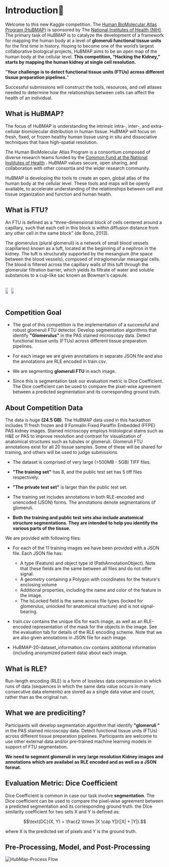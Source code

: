 # <a id='3'>Introduction📔</a>


Welcome to this new Kaggle competition. The [Human BioMolecular Atlas Program (HuBMAP)](https://hubmapconsortium.org/) is sponsored by The [National Institutes of Health (NIH)](https://www.nih.gov/). The primary task of HuBMAP is to catalyze the development of a framework for mapping the human body at a level of **glomeruli functional tissue units** for the first time in history. Hoping to become one of the world’s largest collaborative biological projects, HuBMAP aims to be an open map of the human body at the cellular level. **This competition, “Hacking the Kidney," starts by mapping the human kidney at single cell resolution.**

"**Your challenge is to detect functional tissue units (FTUs) across different tissue preparation pipelines.**"

Successful submissions will construct the tools, resources, and cell atlases needed to determine how the relationships between cells can affect the health of an individual.

## What is HuBMAP?

The focus of HuBMAP is understanding the intrinsic intra-, inter-, and extra- cellular biomolecular distribution in human tissue. HuBMAP will focus on fresh, fixed, or frozen healthy human tissue using in situ and dissociative techniques that have high-spatial resolution.

The Human BioMolecular Atlas Program is a consortium composed of diverse research teams funded by the [Common Fund at the National Institutes of Health](https://commonfund.nih.gov/HuBMAP) . HuBMAP values secure, open sharing, and collaboration with other consortia and the wider research community.

HuBMAP is developing the tools to create an open, global atlas of the human body at the cellular level. These tools and maps will be openly available, to accelerate understanding of the relationships between cell and tissue organization and function and human health.

## What is FTU?

An FTU is defined as a “three-dimensional block of cells centered around a capillary, such that each cell in this block is within diffusion distance from any other cell in the same block” (de Bono, 2013). 

The glomerulus (plural glomeruli) is a network of small blood vessels (capillaries) known as a tuft, located at the beginning of a nephron in the kidney. The tuft is structurally supported by the mesangium (the space between the blood vessels), composed of intraglomerular mesangial cells. The blood is filtered across the capillary walls of this tuft through the glomerular filtration barrier, which yields its filtrate of water and soluble substances to a cup-like sac known as Bowman's capsule. 

<br>



<div style="clear:both;display:table">
<img src="https://ohiostate.pressbooks.pub/app/uploads/sites/36/h5p/content/37/images/file-599206597bdbc.jpg" style="width:45%;float:left"/>
<img src="https://cdn.kastatic.org/ka-perseus-images/0e7bfc98302c3e45dc7ec73ab142566a57513ec3.svg" style="width:45%;float:left"/>
</div>

<br>

## Competition Goal

* The goal of this competition is the implementation of a successful and robust glomeruli FTU detector. Develop segmentation algorithms that identify **"Glomerulus"** in the PAS stained microscopy data. Detect functional tissue units (FTUs) across different tissue preparation pipelines.

* For each image we are given annotations in separate JSON file and also the annotations are RLE encoded in train.csv.

* We are segmenting **glomeruli FTU** in each image.

* Since this is segmentation task our evaluation metric is Dice Coefficient. The Dice coefficient can be used to compare the pixel-wise agreement between a predicted segmentation and its corresponding ground truth.

## About Competition Data

The data is huge **(24.5 GB)**. The HuBMAP data used in this hackathon includes 11 fresh frozen and 9 Formalin Fixed Paraffin Embedded (FFPE) PAS kidney images. Stained microscopy employs histological stains such as H&E or PAS to improve resolution and contrast for visualization of anatomical structures such as tubules or glomeruli. Glomeruli FTU annotations exist for all 20 tissue samples. Some of these will be shared for training, and others will be used to judge submissions.

* The dataset is comprised of very large (>500MB - 5GB) TIFF files. 
* **"The training set"** has 8, and the public test set has 5 tiff files respectively. 
* **"The private test set"** is larger than the public test set.
* The training set includes annotations in both RLE-encoded and unencoded (JSON) forms. The annotations denote segmentations of glomeruli.

* **Both the training and public test sets also include anatomical structure segmentations. They are intended to help you identify the various parts of the tissue.**

We are provided with following files:

* For each of the 11 training images we have been provided with a JSON file. Each JSON file has:
   * A type (Feature) and object type id (PathAnnotationObject). Note that these fields are the same between all files and do not offer signal.
   * A geometry containing a Polygon with coordinates for the feature's enclosing volume
   * Additional properties, including the name and color of the feature in the image.
   * The IsLocked field is the same across file types (locked for glomerulus, unlocked for anatomical structure) and is not signal-bearing.

* train.csv contains the unique IDs for each image, as well as an RLE-encoded representation of the mask for the objects in the image. See the evaluation tab for details of the RLE encoding scheme. Note that we are also given annotations in JSON file for each image.

* HuBMAP-20-dataset_information.csv contains additional information (including anonymized patient data) about each image.

## What is RLE?

Run-length encoding (RLE) is a form of lossless data compression in which runs of data (sequences in which the same data value occurs in many consecutive data elements) are stored as a single data value and count, rather than as the original run.

## What we are prediciting?

Participants will develop segmentation algorithm that identify **"glomeruli "** in the PAS stained microscopy data. Detect functional tissue units (FTUs) across different tissue preparation pipelines. Participants are welcome to use other external data and/or pre-trained machine learning models in support of FTU segmentation. 

**We need to segment glomeruli in very large resolution Kidney images and annotations which are availabel as RLE encoded and as well as a JSON format.**

## Evaluation Metric: Dice Coefficient

Dice Coefficient is common in case our task involve **segmentation**. The Dice coefficient can be used to compare the pixel-wise agreement between a predicted segmentation and its corresponding ground truth. the Dice similarity coefficient for two sets X and Y is defined as:

$$\text{DC}(X, Y) = \frac{2 \times |X \cap Y|}{|X| + |Y|}.$$

where X is the predicted set of pixels and Y is the ground truth.

## Pre-Processing, Model, and Post-Processing

![HubMap-Process Flow](https://user-images.githubusercontent.com/20917127/180693726-a98fdec1-dd7d-4573-afb7-05863a60635e.png)
